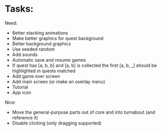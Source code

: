 
# Tasks:

Need:
* Better stacking animations
* Make better graphics for quest background
* Better background graphics
* Use seeded random
* Add sounds
* Automatic save and resume games
* If quest has [a, b, b] and [a, b] is collected the first [a, b, _] should be highlighted in quests matched
* Add game over screen
* Add main screen (or make an overlay menu)
* Tutorial
* App icon

Nice:
* Move the general-purpose parts out of core and into turnabout (and reference it)
* Disable clicking (only dragging supported)